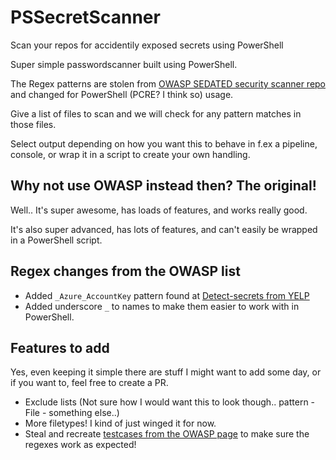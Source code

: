 # PSSecretScanner
Scan your repos for accidentily exposed secrets using PowerShell

Super simple passwordscanner built using PowerShell.

The Regex patterns are stolen from [OWASP SEDATED security scanner repo](https://github.com/OWASP/SEDATED) and changed for PowerShell (PCRE? I think so) usage.

Give a list of files to scan and we will check for any pattern matches in those files.

Select output depending on how you want this to behave in f.ex a pipeline, console, or wrap it in a script to create your own handling.

## Why not use OWASP instead then? The original!

Well.. It's super awesome, has loads of features, and works really good.

It's also super advanced, has lots of features, and can't easily be wrapped in a PowerShell script.

## Regex changes from the OWASP list

- Added `_Azure_AccountKey` pattern found at [Detect-secrets from YELP](https://github.com/Yelp/detect-secrets)
- Added underscore `_` to names to make them easier to work with in PowerShell.

## Features to add

Yes, even keeping it simple there are stuff I might want to add some day, or if you want to, feel free to create a PR.

- Exclude lists (Not sure how I would want this to look though.. pattern - File - something else..)
- More filetypes! I kind of just winged it for now.
- Steal and recreate [testcases from the OWASP page](https://github.com/OWASP/SEDATED/tree/master/testing/regex_testing) to make sure the regexes work as expected!

